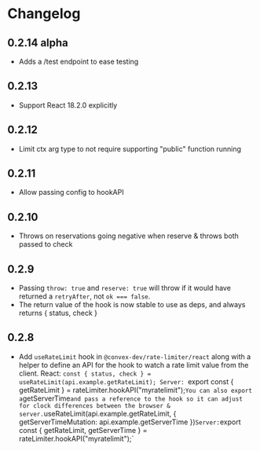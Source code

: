 # Changelog

## 0.2.14 alpha

- Adds a /test endpoint to ease testing

## 0.2.13

- Support React 18.2.0 explicitly

## 0.2.12

- Limit ctx arg type to not require supporting "public" function running

## 0.2.11

- Allow passing config to hookAPI

## 0.2.10

- Throws on reservations going negative when reserve & throws both passed to check

## 0.2.9

- Passing `throw: true` and `reserve: true` will throw if it would have returned a `retryAfter`,
  not `ok === false`.
- The return value of the hook is now stable to use as deps, and always returns { status, check }

## 0.2.8

- Add `useRateLimit` hook in `@convex-dev/rate-limiter/react` along with a helper
  to define an API for the hook to watch a rate limit value from the client.
  React: `const { status, check } = useRateLimit(api.example.getRateLimit);
Server: `export const { getRateLimit } = rateLimiter.hookAPI("myratelimit");`You can also export a`getServerTime`and pass a reference to the hook so it can
adjust for clock differences between the browser & server.`useRateLimit(api.example.getRateLimit, { getServerTimeMutation: api.example.getServerTime })`Server:`export const { getRateLimit, getServerTime } = rateLimiter.hookAPI("myratelimit");`
